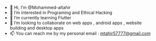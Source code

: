 - 👋 Hi, I’m @Mohammed-altahir
- 👀 I’m interested in Programing and Ethical Hacking
- 🌱 I’m currently learning Flutter
- 💞️ I’m looking to collaborate on web apps , android apps , website building and desktop apps
- 📫 You can reach me by my personal email : mtahir57777@gmail.com

<!---
Mohammed-altahir/Mohammed-altahir is a ✨ special ✨ repository because its `README.md` (this file) appears on your GitHub profile.
You can click the Preview link to take a look at your changes.
--->
